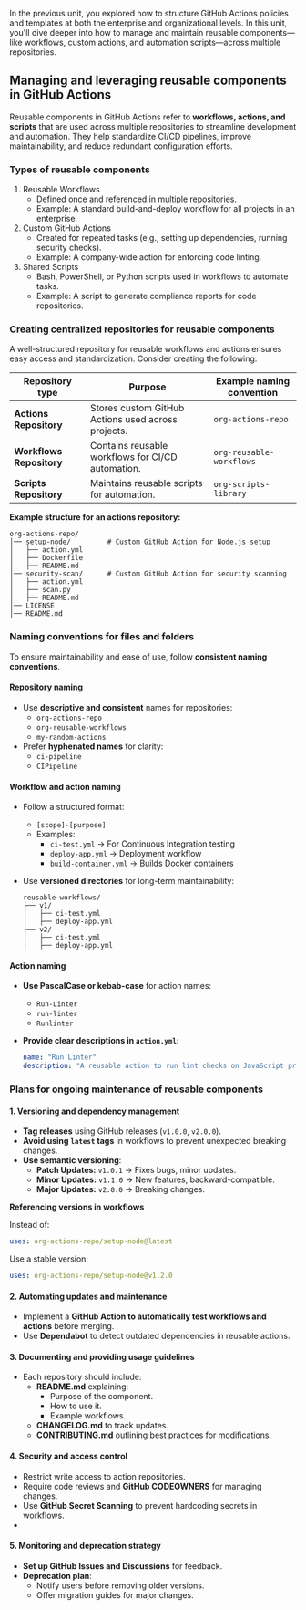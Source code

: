 In the previous unit, you explored how to structure GitHub Actions policies and templates at both the enterprise and organizational levels. In this unit, you'll dive deeper into how to manage and maintain reusable components—like workflows, custom actions, and automation scripts—across multiple repositories.

## Managing and leveraging reusable components in GitHub Actions

Reusable components in GitHub Actions refer to **workflows, actions, and scripts** that are used across multiple repositories to streamline development and automation. They help standardize CI/CD pipelines, improve maintainability, and reduce redundant configuration efforts.

### Types of reusable components

1. Reusable Workflows
    - Defined once and referenced in multiple repositories.
    - Example: A standard build-and-deploy workflow for all projects in an enterprise.
2. Custom GitHub Actions
    - Created for repeated tasks (e.g., setting up dependencies, running security checks).
    - Example: A company-wide action for enforcing code linting.
3. Shared Scripts
    - Bash, PowerShell, or Python scripts used in workflows to automate tasks.
    - Example: A script to generate compliance reports for code repositories.

### Creating centralized repositories for reusable components

A well-structured repository for reusable workflows and actions ensures easy access and standardization. Consider creating the following:

| **Repository type**      | **Purpose**                                        | **Example naming convention** |
| ------------------------ | -------------------------------------------------- | ----------------------------- |
| **Actions Repository**   | Stores custom GitHub Actions used across projects. | `org-actions-repo`            |
| **Workflows Repository** | Contains reusable workflows for CI/CD automation.  | `org-reusable-workflows`      |
| **Scripts Repository**   | Maintains reusable scripts for automation.         | `org-scripts-library`         |

**Example structure for an actions repository:**

```
org-actions-repo/
│── setup-node/         # Custom GitHub Action for Node.js setup
│   ├── action.yml
│   ├── Dockerfile
│   ├── README.md
│── security-scan/      # Custom GitHub Action for security scanning
│   ├── action.yml
│   ├── scan.py
│   ├── README.md
│── LICENSE
│── README.md
```

### Naming conventions for files and folders

To ensure maintainability and ease of use, follow **consistent naming conventions**.

#### Repository naming

- Use **descriptive and consistent** names for repositories:
    - `org-actions-repo`
    - `org-reusable-workflows`
    - `my-random-actions`
- Prefer **hyphenated names** for clarity:
    - `ci-pipeline`
    - `CIPipeline`

#### Workflow and action naming

- Follow a structured format:
    
    - `[scope]-[purpose]`
    - Examples:
        - `ci-test.yml` → For Continuous Integration testing
        - `deploy-app.yml` → Deployment workflow
        - `build-container.yml` → Builds Docker containers
- Use **versioned directories** for long-term maintainability:
    
    ```
    reusable-workflows/
    ├── v1/
    │   ├── ci-test.yml
    │   ├── deploy-app.yml
    ├── v2/
    │   ├── ci-test.yml
    │   ├── deploy-app.yml
    ```

#### Action naming

- **Use PascalCase or kebab-case** for action names:
    
    - `Run-Linter`
    - `run-linter`
    - `Runlinter`
- **Provide clear descriptions in `action.yml`:**
    
    ```yaml
    name: "Run Linter"
    description: "A reusable action to run lint checks on JavaScript projects."
    ```

### Plans for ongoing maintenance of reusable components

#### 1. Versioning and dependency management

- **Tag releases** using GitHub releases (`v1.0.0`, `v2.0.0`).
- **Avoid using `latest` tags** in workflows to prevent unexpected breaking changes.
- **Use semantic versioning**:
    - **Patch Updates:** `v1.0.1` → Fixes bugs, minor updates.
    - **Minor Updates:** `v1.1.0` → New features, backward-compatible.
    - **Major Updates:** `v2.0.0` → Breaking changes.

**Referencing versions in workflows**

Instead of:

```yaml
uses: org-actions-repo/setup-node@latest
```

Use a stable version:

```yaml
uses: org-actions-repo/setup-node@v1.2.0
```

#### 2. Automating updates and maintenance

- Implement a **GitHub Action to automatically test workflows and actions** before merging.
- Use **Dependabot** to detect outdated dependencies in reusable actions.

#### 3. Documenting and providing usage guidelines

- Each repository should include:
    - **README.md** explaining:
        - Purpose of the component.
        - How to use it.
        - Example workflows.
    - **CHANGELOG.md** to track updates.
    - **CONTRIBUTING.md** outlining best practices for modifications.

#### 4. Security and access control
- Restrict write access to action repositories.
- Require code reviews and **GitHub CODEOWNERS** for managing changes.
- Use **GitHub Secret Scanning** to prevent hardcoding secrets in workflows.
- 
#### 5. Monitoring and deprecation strategy
- **Set up GitHub Issues and Discussions** for feedback.
- **Deprecation plan**:
  - Notify users before removing older versions.
  - Offer migration guides for major changes.
